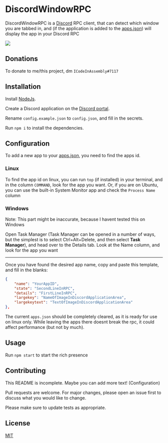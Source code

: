 # DiscordWindowRPC

DiscordWindowRPC is a [Discord](https://discord.com/) RPC client, that can detect which window you are tabbed in, and (if the application is added to the
 [apps.json](apps.json)) will display the app in your Discord RPC

![](https://i.imgur.com/GxoyGLJ.png)

## Donations

To donate to me/this project, dm `ICodeInAssembly#7117`

## Installation

Install [NodeJs](https://nodejs.org/en/download/).

Create a Discord application on the [Discord portal](https://discord.com/developers/applications).

Rename `config.example.json` to `config.json`, and fill in the secrets.

Run `npm i` to install the dependencies.

## Configuration

To add a new app to your [apps.json](apps.json), you need to find the apps id. 

### Linux

To find the app id on linux, you can run `top` (if installed) in your terminal, and in the column `COMMAND`, look for the app you want. Or, if you are on Ubuntu, you can use the built-in System Monitor app and check the `Process Name` column

### Windows

Note: This part might be inaccurate, because I havent tested this on Windows


Open Task Manager (Task Manager can be opened in a number of ways, but the simplest is to select Ctrl+Alt+Delete, and then select **Task Manager**), and head over to the Details tab. Look at the Name column, and look for the app you want


---

Once you have found the desired app name, copy and paste this template, and fill in the blanks:
```json
{
    "name": "YourAppID",
    "state": "SecondLineInRPC",
    "details": "FirstLineInRPC",
    "largekey": "NameOfImageInDiscordApplicationArea",
    "largekeytext": "TextOfImageInDiscordApplicationArea"
},
```

The current `apps.json` should be completely cleared, as it is ready for use on linux only. While leaving the apps there doesnt break the rpc, it could affect performance (but not by much).

## Usage

Run `npm start` to start the rich presence

## Contributing
This README is incomplete. Maybe you can add more text! (Configuration)

Pull requests are welcome. For major changes, please open an issue first to discuss what you would like to change.

Please make sure to update tests as appropriate.

## License
[MIT](https://choosealicense.com/licenses/mit/)